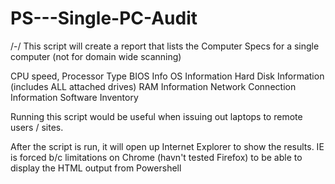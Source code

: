 # PS---Single-PC-Audit
/-/ This script will create a report that lists the Computer Specs for a single computer (not for domain wide scanning)

CPU speed, Processor Type
BIOS Info
OS Information
Hard Disk Information (includes ALL attached drives)
RAM Information
Network Connection Information
Software Inventory 

Running this script would be useful when issuing out laptops to remote users / sites. 

After the script is run, it will open up Internet Explorer to show the results. 
IE is forced b/c limitations on Chrome (havn't tested Firefox) to be able to display the HTML output from Powershell
